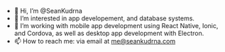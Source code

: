 - 👋 Hi, I’m @SeanKudrna
- 👀 I’m interested in app developement, and database systems.
- 🌱 I’m working with mobile app development using React Native, Ionic, and Cordova, as well as desktop app development with Electron.
- 📫 How to reach me: via email at me@seankudrna.com

<!---
SeanKudrna/SeanKudrna is a ✨ special ✨ repository because its `README.md` (this file) appears on your GitHub profile.
You can click the Preview link to take a look at your changes.
--->

